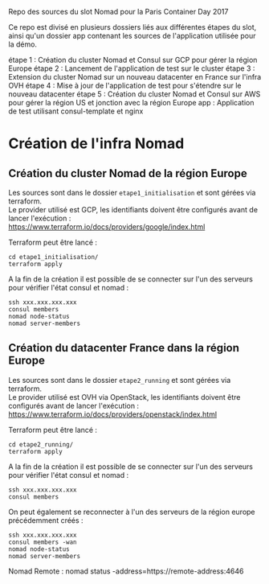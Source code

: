 Repo des sources du slot Nomad pour la Paris Container Day 2017

Ce repo est divisé en plusieurs dossiers liés aux différentes étapes du slot, ainsi qu'un dossier app contenant les sources de l'application utilisée pour la démo.

étape 1 : Création du cluster Nomad et Consul sur GCP pour gérer la région Europe
étape 2 : Lancement de l'application de test sur le cluster
étape 3 : Extension du cluster Nomad sur un nouveau datacenter en France sur l'infra OVH
étape 4 : Mise à jour de l'application de test pour s'étendre sur le nouveau datacenter
étape 5 : Création du cluster Nomad et Consul sur AWS pour gérer la région US et jonction avec la région Europe
app : Application de test utilisant consul-template et nginx

# Création de l'infra Nomad

## Création du cluster Nomad de la région Europe

Les sources sont dans le dossier `etape1_initialisation` et sont gérées via terraform.  
Le provider utilisé est GCP, les identifiants doivent être configurés avant de lancer l'exécution : https://www.terraform.io/docs/providers/google/index.html

Terraform peut être lancé :
```shell
cd etape1_initialisation/
terraform apply
```

A la fin de la création il est possible de se connecter sur l'un des serveurs pour vérifier l'état consul et nomad :
```shell
ssh xxx.xxx.xxx.xxx
consul members
nomad node-status
nomad server-members
```

## Création du datacenter France dans la région Europe

Les sources sont dans le dossier `etape2_running` et sont gérées via terraform.  
Le provider utilisé est OVH via OpenStack, les identifiants doivent être configurés avant de lancer l'exécution : https://www.terraform.io/docs/providers/openstack/index.html

Terraform peut être lancé :
```shell
cd etape2_running/
terraform apply
```

A la fin de la création il est possible de se connecter sur l'un des serveurs pour vérifier l'état consul et nomad :
```shell
ssh xxx.xxx.xxx.xxx
consul members
```

On peut également se reconnecter à l'un des serveurs de la région europe précédemment créés :
```shell
ssh xxx.xxx.xxx.xxx
consul members -wan
nomad node-status
nomad server-members
```

Nomad Remote : nomad status -address=https://remote-address:4646
